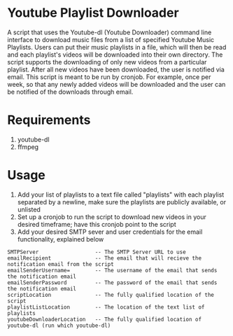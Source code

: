 # Youtube Playlist Downloader
A script that uses the Youtube-dl (Youtube Downloader) command line interface to download music files from a list of specified Youtube Music Playlists. Users can put their music playlists in a file, which will then be read and each playlist's videos will be downloaded into their own directory. The script supports the downloading of only new videos from a particular playlist. After all new videos have been downloaded, the user is notified via email. This script is meant to be run by cronjob. For example, once per week, so that any newly added videos will be downloaded and the user can be notified of the downloads through email.

# Requirements
1. youtube-dl
2. ffmpeg

# Usage
1. Add your list of playlists to a text file called "playlists" with each playlist separated by a newline, make sure the playlists are publicly available, or unlisted
2. Set up a cronjob to run the script to download new videos in your desired timeframe; have this cronjob point to the script
3. Add your desired SMTP sever and user credentials for the email functionality, explained below
```
SMTPServer                  -- The SMTP Server URL to use
emailRecipient              -- The email that will recieve the notification email from the script
emailSenderUsername=        -- The username of the email that sends the notification email
emailSenderPassword         -- The password of the email that sends the notification email
scriptLocation              -- The fully qualified location of the script
playlistListLocation        -- The location of the text list of playlists
youtubeDownloaderLocation   -- The fully qualified location of youtube-dl (run which youtube-dl)
```
